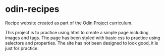 # odin-recipes
Recipe website created as part of the [Odin Project](https://www.theodinproject.com) curriculum.<br>

This project is to practice using html to create a simple page including images and tags. The page has been styled with basic
css to practice using selectors and properties. The site has not been designed to look good, it is just for practice.